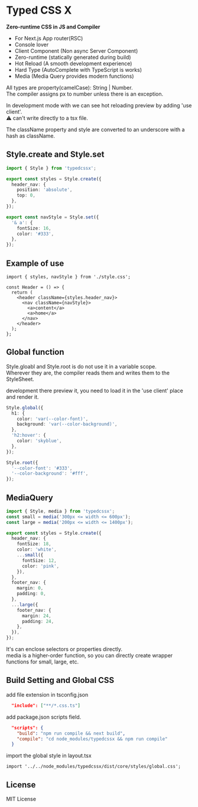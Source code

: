 # Typed CSS X

**Zero-runtime CSS in JS and Compiler**

- For Next.js App router(RSC)
- Console lover
- Client Component (Non async Server Component)
- Zero-runtime (statically generated during build)
- Hot Reload (A smooth development experience)
- Hard Type (AutoComplete with TypeScript is works)
- Media (Media Query provides modern functions)

All types are property(camelCase): String | Number.  
The compiler assigns px to number unless there is an exception.

In development mode with we can see hot reloading preview by adding 'use client'.  
⚠︎ can't write directly to a tsx file.

The className property and style are converted to an underscore with a hash as className.

## Style.create and Style.set

```ts
import { Style } from 'typedcssx';

export const styles = Style.create({
  header_nav: {
    position: 'absolute',
    top: 0,
  },
});

export const navStyle = Style.set({
  '& a': {
    fontSize: 16,
    color: '#333',
  },
});
```

## Example of use

```tsx
import { styles, navStyle } from './style.css';

const Header = () => {
  return (
    <header className={styles.header_nav}>
      <nav className={navStyle}>
        <a>content</a>
        <a>home</a>
      </nav>
    </header>
  );
};
```

## Global function

Style.gloabl and Style.root is do not use it in a variable scope.  
Wherever they are, the compiler reads them and writes them to the StyleSheet.

development there preview it, you need to load it in the 'use client' place and render it.

```ts
Style.global({
  h1: {
    color: 'var(--color-font)',
    background: 'var(--color-background)',
  },
  'h2:hover': {
    color: 'skyblue',
  },
});

Style.root({
  '--color-font': '#333',
  '--color-background': '#fff',
});
```

## MediaQuery

```ts
import { Style, media } from 'typedcssx';
const small = media('300px <= width <= 600px');
const large = media('200px <= width <= 1400px');

export const styles = Style.create({
  header_nav: {
    fontSize: 18,
    color: 'white',
    ...small({
      fontSize: 12,
      color: 'pink',
    }),
  },
  footer_nav: {
    margin: 0,
    padding: 0,
  },
  ...large({
    footer_nav: {
      margin: 24,
      padding: 24,
    },
  }),
});
```

It's can enclose selectors or properties directly.  
media is a higher-order function, so you can directly create wrapper functions for small, large, etc.

## Build Setting and Global CSS

add file extension in tsconfig.json

```json
  "include": ["**/*.css.ts"]
```

add package.json scripts field.

```json
  "scripts": {
    "build": "npm run compile && next build",
    "compile": "cd node_modules/typedcssx && npm run compile"
  }
```

import the global style in layout.tsx

```tsx
import '../../node_modules/typedcssx/dist/core/styles/global.css';
```

## License

MIT License
